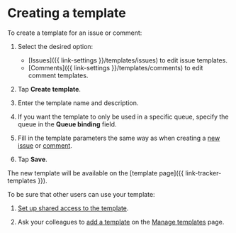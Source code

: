 # Creating a template

To create a template for an issue or comment:

1. Select the desired option:
   - [Issues]({{ link-settings }}/templates/issues) to edit issue templates.
   - [Comments]({{ link-settings }}/templates/comments) to edit comment templates.

1. Tap **Create template**.

1. Enter the template name and description.

1. If you want the template to only be used in a specific queue, specify the queue in the **Queue binding** field.

1. Fill in the template parameters the same way as when creating a [new issue](create-ticket.md) or [comment](comments.md).

1. Tap **Save**.

The new template will be available on the [template page]({{ link-tracker-templates }}).


To be sure that other users can use your template:

1. [Set up shared access to the template](share-template.md#section_nmn_prs_zz).

1. Ask your colleagues to [add a template](share-template.md#section_vkg_trs_zz) on the [Manage templates](https://tracker.yandex.ru/settings/templates/issues) page.
